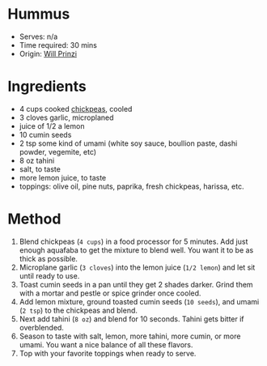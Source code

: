 # Hummus
* Serves: n/a
* Time required: 30 mins
* Origin: [Will Prinzi](https://photos.app.goo.gl/ojPTbntCTQhwZWJx7)

# Ingredients
* 4 cups cooked [chickpeas](https://github.com/Adroz/recipe-database/blob/master/homemade%20basics/chickpeas.md), cooled
* 3 cloves garlic, microplaned
* juice of 1/2 a lemon
* 10 cumin seeds
* 2 tsp some kind of umami (white soy sauce, boullion paste, dashi powder, vegemite, etc)
* 8 oz tahini
* salt, to taste
* more lemon juice, to taste
* toppings: olive oil, pine nuts, paprika, fresh chickpeas, harissa, etc.

# Method
1. Blend chickpeas (`4 cups`) in a food processor for 5 minutes. Add just enough aquafaba to get the mixture to blend well. You want it to be as thick as possible.
2. Microplane garlic (`3 cloves`) into the lemon juice (`1/2 lemon`) and let sit until ready to use.
3. Toast cumin seeds in a pan until they get 2 shades darker. Grind them with a mortar and pestle or spice grinder once cooled.
4. Add lemon mixture, ground toasted cumin seeds (`10 seeds`), and umami (`2 tsp`) to the chickpeas and blend.
5. Next add tahini (`8 oz`) and blend for 10 seconds. Tahini gets bitter if overblended.
6. Season to taste with salt, lemon, more tahini, more cumin, or more umami. You want a nice balance of all these flavors.
7. Top with your favorite toppings when ready to serve.

